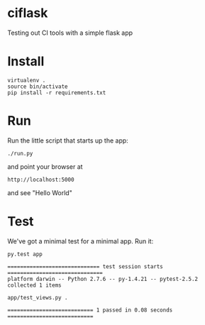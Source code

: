 ciflask
=======

Testing out CI tools with a simple flask app

Install
=======

    virtualenv .
    source bin/activate
    pip install -r requirements.txt

Run
===

Run the little script that starts up the app:

    ./run.py

and point your browser at

    http://localhost:5000

and see "Hello World"

Test
====

We've got a minimal test for a minimal app. Run it:

  
    py.test app

    ============================= test session starts ==============================
    platform darwin -- Python 2.7.6 -- py-1.4.21 -- pytest-2.5.2
    collected 1 items

    app/test_views.py .

    =========================== 1 passed in 0.08 seconds ===========================
